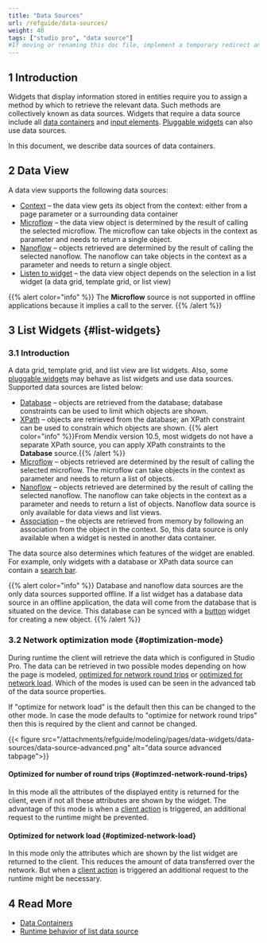 ```yaml
---
title: "Data Sources"
url: /refguide/data-sources/
weight: 40
tags: ["studio pro", "data source"]
#If moving or renaming this doc file, implement a temporary redirect and let the respective team know they should update the URL in the product. See Mapping to Products for more details.
---
```


## 1 Introduction

Widgets that display information stored in entities require you to assign a method by which to retrieve the relevant data. Such methods are collectively known as data sources. Widgets that require a data source include all [data containers](/refguide/data-widgets/) and [input elements](/refguide/input-widgets/). [Pluggable widgets](/apidocs-mxsdk/apidocs/pluggable-widgets/) can also use data sources.

In this document, we describe data sources of data containers. 

## 2 Data View

A data view supports the following data sources:

* [Context](/refguide/context-source/) – the data view gets its object from the context:  either from a page parameter or a surrounding data container
* [Microflow](/refguide/microflow-source/) – the data view object is determined by the result of calling the selected microflow. The microflow can take objects in the context as parameter and needs to return a single object.
* [Nanoflow](/refguide/nanoflow-source/) – objects retrieved are determined by the result of calling the selected nanoflow. The nanoflow can take objects in the context as a parameter and needs to return a single object. 
* [Listen to widget](/refguide/listen-to-grid-source/) – the data view object depends on the selection in a list widget (a data grid, template grid, or list view)

{{% alert color="info" %}}
The **Microflow** source is not supported in offline applications because it implies a call to the server.
{{% /alert %}}

## 3 List Widgets {#list-widgets}

### 3.1 Introduction
A data grid, template grid, and list view are list widgets. Also, some [pluggable widgets](/apidocs-mxsdk/apidocs/pluggable-widgets/) may behave as list widgets and use data sources. Supported data sources are listed below:

* [Database](/refguide/database-source/) – objects are retrieved from the database; database constraints can be used to limit which objects are shown. 
* [XPath](/refguide/xpath-source/) – objects are retrieved from the database; an XPath constraint can be used to constrain which objects are shown.
    {{% alert color="info" %}}From Mendix version 10.5, most widgets do not have a separate XPath source, you can apply XPath constraints to the **Database** source.{{% /alert %}}
* [Microflow](/refguide/microflow-source/) – objects retrieved are determined by the result of calling the selected microflow. The microflow can take objects in the context as parameter and needs to return a list of objects.
* [Nanoflow](/refguide/nanoflow-source/) – objects retrieved are determined by the result of calling the selected nanoflow. The nanoflow can take objects in the context as a parameter and needs to return a list of objects. Nanoflow data source is only available for data views and list views. 
* [Association](/refguide/association-source/) – the objects are retrieved from memory by following an association from the object in the context. So, this data source is only available when a widget is nested in another data container. 

The data source also determines which features of the widget are enabled. For example, only widgets with a database or XPath data source can contain a [search bar](/refguide/search-bar/).

{{% alert color="info" %}}
Database and nanoflow data sources are the only data sources supported offline. If a list widget has a database data source in an offline application, the data will come from the database that is situated on the device. This database can be synced with a [button](/refguide/button-properties/) widget for creating a new object.
{{% /alert %}}

### 3.2 Network optimization mode {#optimization-mode}
During runtime the client will retrieve the data which is configured in Studio Pro. The data can be retrieved in two possible modes depending on how the page is modeled, [optimized for network round trips](##optimzed-network-round-trips) or [optimized for network load](#optimized-for-network-load-optimized-network-load).
Which of the modes is used can be seen in the advanced tab of the data source properties.

If "optimize for network load" is the default then this can be changed to the other mode. In case the mode
defaults to "optimize for network round trips" then this is required by the client and cannot be changed.

{{< figure src="/attachments/refguide/modeling/pages/data-widgets/data-sources/data-source-advanced.png" alt="data source advanced tabpage">}}
#### Optimized for number of round trips {#optimzed-network-round-trips}
In this mode all the attributes of the displayed entity is returned for the client, even if not all these attributes are shown by the widget.
The advantage of this mode is when a [client action](/refguide/on-click-event/#actions) is triggered, an additional request to the runtime might be prevented. 

#### Optimized for network load {#optimized-network-load}
In this mode only the attributes which are shown by the list widget are returned to the client.  This reduces the amount of data transferred over the network.
But when a [client action](/refguide/on-click-event/#actions) is triggered an additional request to the runtime might be necessary. 

## 4 Read More

* [Data Containers](/refguide/data-widgets/)
* [Runtime behavior of list data source](/refguide/datasource-runtime) 
